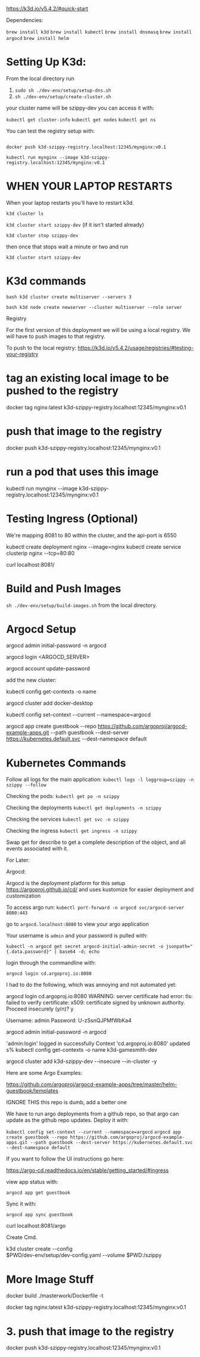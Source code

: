 https://k3d.io/v5.4.2/#quick-start

Dependencies:

`brew install k3d`
`brew install kubectl`
`brew install dnsmasq`
`brew install argocd`
`brew install helm`

# Setting Up K3d:

From the local directory run

1. `sudo sh ./dev-env/setup/setup-dns.sh`
1. `sh ./dev-env/setup/create-cluster.sh`

your cluster name will be szippy-dev
you can access it with:

`kubectl get cluster-info`
`kubectl get nodes`
`kubectl get ns`

You can test the registry setup with:

```docker tag nginx:latest k3d-szippy-registry.localhost:12345/mynginx:v0.1

docker push k3d-szippy-registry.localhost:12345/mynginx:v0.1

kubectl run mynginx --image k3d-szippy-registry.localhost:12345/mynginx:v0.1
```

# WHEN YOUR LAPTOP RESTARTS

When your laptop restarts you'll have to restart k3d.

`k3d cluster ls`

`k3d cluster start szippy-dev` (if it isn't started already)

`k3d cluster stop szippy-dev`

then once that stops wait a minute or two and run

`k3d cluster start szippy-dev`

# K3d commands

`bash k3d cluster create multiserver --servers 3`

`bash k3d node create newserver --cluster multiserver --role server`

Registry

For the first version of this deployment we will be using a local registry. We will have to push images to that registry.

To push to the local registry:
https://k3d.io/v5.4.2/usage/registries/#testing-your-registry

# tag an existing local image to be pushed to the registry

docker tag nginx:latest k3d-szippy-registry.localhost:12345/mynginx:v0.1

# push that image to the registry

docker push k3d-szippy-registry.localhost:12345/mynginx:v0.1

# run a pod that uses this image

kubectl run mynginx --image k3d-szippy-registry.localhost:12345/mynginx:v0.1

# Testing Ingress (Optional)

We're mapping 8081 to 80 within the cluster, and the api-port is 6550

kubectl create deployment nginx --image=nginx
kubectl create service clusterip nginx --tcp=80:80

curl localhost:8081/

# Build and Push Images

`sh ./dev-env/setup/build-images.sh` from the local directory.

# Argocd Setup 
argocd admin initial-password -n argocd

argocd login <ARGOCD_SERVER>

argocd account update-password

add the new cluster: 

kubectl config get-contexts -o name

argocd cluster add docker-desktop

kubectl config set-context --current --namespace=argocd

argocd app create guestbook --repo https://github.com/argoproj/argocd-example-apps.git --path guestbook --dest-server https://kubernetes.default.svc --dest-namespace default

# Kubernetes Commands

Follow all logs for the main application:
`kubectl logs -l loggroup=szippy -n szippy --follow`

Checking the pods:
`kubectl get po -n szippy`

Checking the deployments
`kubectl get deployments -n szippy`

Checking the services
`kubectl get svc -n szippy`

Checking the ingress
`kubectl get ingress -n szippy`

Swap get for describe to get a complete description of the object, and all events associated with it.

For Later:

Argocd:

Argocd is the deployment platform for this setup
https://argoproj.github.io/cd/
and uses kustomize for easier deployment and customization

To access argo run:
`kubectl port-forward -n argocd svc/argocd-server 8080:443`

go to `argocd.localhost:8080` to view your argo application

Your username is `admin`
and your password is pulled with:

`kubectl -n argocd get secret argocd-initial-admin-secret -o jsonpath="{.data.password}" | base64 -d; echo`

login through the commandline with:

`argocd login cd.argoproj.io:8080`

I had to do the following, which was annoying and not automated yet:

argocd login cd.argoproj.io:8080
WARNING: server certificate had error: tls: failed to verify certificate: x509: certificate signed by unknown authority. Proceed insecurely (y/n)? y

Username: admin
Password: U-zSsnQJPMfWbKa4

argocd admin initial-password -n argocd

'admin:login' logged in successfully
Context 'cd.argoproj.io:8080' updated
s% kubectl config get-contexts -o name
k3d-gamesmith-dev

argocd cluster add k3d-szippy-dev --insecure --in-cluster -y

Here are some Argo Examples:

https://github.com/argoproj/argocd-example-apps/tree/master/helm-guestbook/templates

IGNORE THIS
this repo is dumb, add a better one

We have to run argo deployments from a github repo, so that argo can update as the github repo updates. Deploy it with:

`kubectl config set-context --current --namespace=argocd`
`argocd app create guestbook --repo https://github.com/argoproj/argocd-example-apps.git --path guestbook --dest-server https://kubernetes.default.svc --dest-namespace default`

If you want to follow the UI instructions go here:

https://argo-cd.readthedocs.io/en/stable/getting_started/#ingress

view app status with:

`argocd app get guestbook`

Sync it with:

`argocd app sync guestbook`

curl localhost:8081/argo

Create Cmd.

k3d cluster create --config \
$PWD/dev-env/setup/dev-config.yaml --volume $PWD:/szippy

# More Image Stuff

docker build ./masterwork/Dockerfile -t

docker tag nginx:latest k3d-szippy-registry.localhost:12345/mynginx:v0.1

# 3. push that image to the registry

docker push k3d-szippy-registry.localhost:12345/mynginx:v0.1
